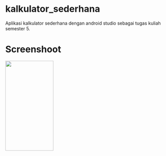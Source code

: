 # kalkulator_sederhana
Aplikasi kalkulator sederhana dengan android studio sebagai tugas kuliah semester 5.

# Screenshoot
<img src="https://github.com/dhillenbp179/kalkulator_sederhana/blob/main/ss_hasil.png" width="150" height="280">
